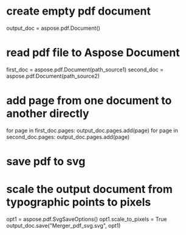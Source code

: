 
# create empty pdf document
output_doc = aspose.pdf.Document()

# read pdf file to Aspose Document
first_doc = aspose.pdf.Document(path_source1)
second_doc = aspose.pdf.Document(path_source2)

# add page from one document to another directly
for page in first_doc.pages:
	output_doc.pages.add(page)
for page in second_doc.pages:
	output_doc.pages.add(page)

# save pdf to svg
# scale the output document from typographic points to pixels
opt1 = aspose.pdf.SvgSaveOptions()
opt1.scale_to_pixels = True
output_doc.save("Merger_pdf_svg.svg", opt1)
